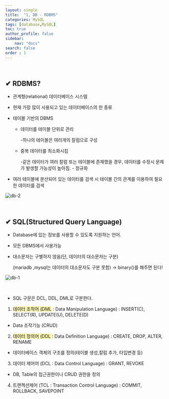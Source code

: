 ```yaml
---
layout: single
title:  "1, DB - RDBMS"
categories: MySQL
tags: [database,MySQL]
toc: true
author_profile: false
sidebar:
    nav: "docs"
search: false
order : 1
---
```


<br>

## ✔ RDBMS?

- 관계형(relational) 데이터베이스 시스템

- 현재 가장 많이 사용되고 있는 데이터베이스의 한 종류

- 테이블 기반의 DBMS

  - 데이터를 테이블 단위로 관리

    -하나의 테이블은 여러개의 칼럼으로 구성

  - 중복 데이터를 최소화시킴

    -같은 데이터가 여러 칼럼 또는 테이블에 존재했을 경우, 데이터를 수정시 문제가 발생할 가능성이 높아짐. - 정규화

- 여러 테이블에 분산되어 있는 데이터를 검색 시 테이블 간의 관계를 이용하여 필요한 데이터를 검색

![db-2](../../images/db/2022-03-16-db-start/db-2.png)

<br>

## ✔ SQL(Structured Query Language)

- Database에 있는 정보를 사용할 수 있도록 지원하는 언어.

- 모든 DBMS에서 사용가능

- 대소문자는 구별하지 않음(단, 데이터의 대소문자는 구분) 

  (mariadb ,mysql는 데이터의 대소문자도 구분 못함) -> binary()를 해주면 된다!

![db-1](../../images/db/2022-03-16-db-start/db-1.png)

<br>

- SQL 구문은 DCL, DDL, DML로 구분한다.

1.  <span style ="background-color:#fff5b1">데이터 조작어 (DML</span> : Data Manipulation Language) : INSERT(C), SELECT(R), UPDATE(U), DELETE(D)
   - Data 조작기능 (CRUD)
2.  <span style ="background-color:#fff5b1">데이터 정의어 (DDL </span>: Data Definition Language) : CREATE, DROP, ALTER, RENAME
   - 데이터베이스 객체의 구조를 정의(테이블 생성,칼럼 추가, 타입변경 등)
3.  데이터 제어어 (DCL :  Data Control Language) : GRANT, REVOKE
   - DB, Table의 접근권한이나 CRUD 권한을 정의
4.  트랜젝션제어 (TCL : Transaction Control Language) : COMMIT, ROLLBACK, SAVEPOINT

   